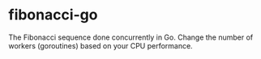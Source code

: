 # fibonacci-go
The Fibonacci sequence done concurrently in Go.
Change the number of workers (goroutines) based on your CPU performance.
 
